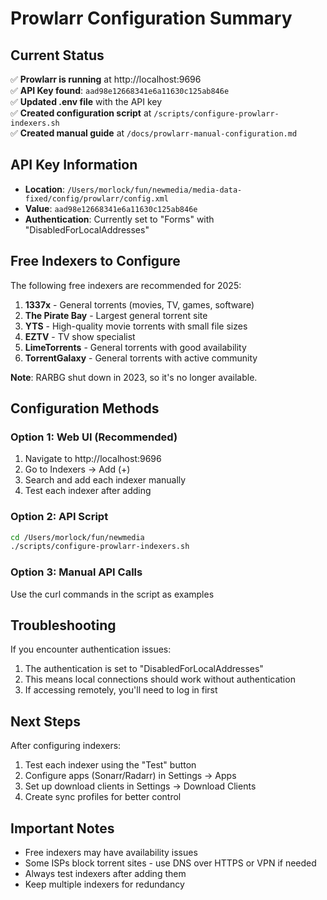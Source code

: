 # Prowlarr Configuration Summary

## Current Status

✅ **Prowlarr is running** at http://localhost:9696  
✅ **API Key found**: `aad98e12668341e6a11630c125ab846e`  
✅ **Updated .env file** with the API key  
✅ **Created configuration script** at `/scripts/configure-prowlarr-indexers.sh`  
✅ **Created manual guide** at `/docs/prowlarr-manual-configuration.md`  

## API Key Information

- **Location**: `/Users/morlock/fun/newmedia/media-data-fixed/config/prowlarr/config.xml`
- **Value**: `aad98e12668341e6a11630c125ab846e`
- **Authentication**: Currently set to "Forms" with "DisabledForLocalAddresses"

## Free Indexers to Configure

The following free indexers are recommended for 2025:

1. **1337x** - General torrents (movies, TV, games, software)
2. **The Pirate Bay** - Largest general torrent site
3. **YTS** - High-quality movie torrents with small file sizes
4. **EZTV** - TV show specialist
5. **LimeTorrents** - General torrents with good availability
6. **TorrentGalaxy** - General torrents with active community

**Note**: RARBG shut down in 2023, so it's no longer available.

## Configuration Methods

### Option 1: Web UI (Recommended)
1. Navigate to http://localhost:9696
2. Go to Indexers → Add (+)
3. Search and add each indexer manually
4. Test each indexer after adding

### Option 2: API Script
```bash
cd /Users/morlock/fun/newmedia
./scripts/configure-prowlarr-indexers.sh
```

### Option 3: Manual API Calls
Use the curl commands in the script as examples

## Troubleshooting

If you encounter authentication issues:
1. The authentication is set to "DisabledForLocalAddresses"
2. This means local connections should work without authentication
3. If accessing remotely, you'll need to log in first

## Next Steps

After configuring indexers:
1. Test each indexer using the "Test" button
2. Configure apps (Sonarr/Radarr) in Settings → Apps
3. Set up download clients in Settings → Download Clients
4. Create sync profiles for better control

## Important Notes

- Free indexers may have availability issues
- Some ISPs block torrent sites - use DNS over HTTPS or VPN if needed
- Always test indexers after adding them
- Keep multiple indexers for redundancy